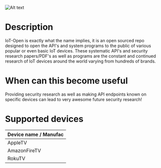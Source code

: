 ![Alt text](https://github.com/SkyPenguin-Solutions/SkyLineConfigurationEngine/blob/main/SLC.png?raw=true "Title")

# Description 

IoT-Open is exactly what the name implies, it is an open sourced repo designed to open the API's and system programs to the public of various popular or even basic IoT devices. These systematic API's and security research papers/PDF's as well as programs are the constant and continued research of IoT devices around the world varying from hundreds of brands. 

# When can this become useful 

Providing security research as well as making API endpoints known on specific devices can lead to very awesome future security research!

# Supported devices 

| Device name / Manufac | 
| --------------------- |
| AppleTV               |
| AmazonFireTV          |
| RokuTV                |
